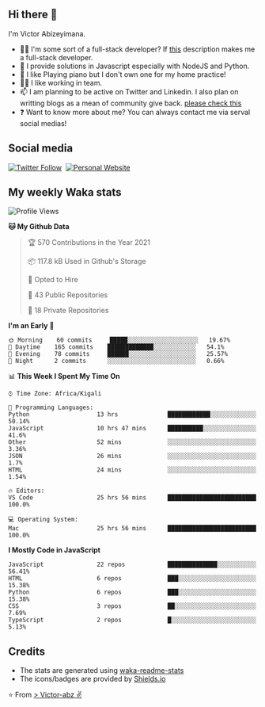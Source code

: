 ## Hi there 👋
I'm Victor Abizeyimana.  
- 👨‍💻 I'm some sort of a full-stack developer? If [this](https://www.w3schools.com/whatis/whatis_fullstack.asp) description makes me a full-stack developer.
- 🌱 I provide solutions in Javascript especially with NodeJS and Python. 
- 🎹 I like Playing piano but I don't own one for my home practice!
- 👯‍♀️ I like working in team.
- 📫 I am planning to be active on Twitter and Linkedin. I also plan on writting blogs as a mean of community give back. [please check this](https://victor-abz.com/)
- ❓ Want to know more about me? You can always contact me via serval social medias!

## Social media
[![Twitter Follow](https://img.shields.io/twitter/follow/vicky_abz?color=%231DA1F2&label=Twitter&style=for-the-badge&logo=twitter&logoColor=ffffff)](https://twitter.com/vicky_abz)
‎‎ [![Personal Website](https://img.shields.io/static/v1?label=visit&message=victor-abz.com&color=%235F021F&style=for-the-badge)](https://victor-abz.com/)

## My weekly Waka stats
<!--START_SECTION:waka-->
![Profile Views](http://img.shields.io/badge/Profile%20Views-0-blue)

**🐱 My Github Data** 

> 🏆 570 Contributions in the Year 2021
 > 
> 📦 117.8 kB Used in Github's Storage 
 > 
> 💼 Opted to Hire
 > 
> 📜 43 Public Repositories 
 > 
> 🔑 18 Private Repositories  
 > 
**I'm an Early 🐤** 

```text
🌞 Morning    60 commits     █████░░░░░░░░░░░░░░░░░░░░   19.67% 
🌆 Daytime    165 commits    █████████████░░░░░░░░░░░░   54.1% 
🌃 Evening    78 commits     ██████░░░░░░░░░░░░░░░░░░░   25.57% 
🌙 Night      2 commits      ░░░░░░░░░░░░░░░░░░░░░░░░░   0.66%

```


📊 **This Week I Spent My Time On** 

```text
⌚︎ Time Zone: Africa/Kigali

💬 Programming Languages: 
Python                   13 hrs              ████████████░░░░░░░░░░░░░   50.14% 
JavaScript               10 hrs 47 mins      ██████████░░░░░░░░░░░░░░░   41.6% 
Other                    52 mins             ░░░░░░░░░░░░░░░░░░░░░░░░░   3.36% 
JSON                     26 mins             ░░░░░░░░░░░░░░░░░░░░░░░░░   1.7% 
HTML                     24 mins             ░░░░░░░░░░░░░░░░░░░░░░░░░   1.54%

🔥 Editors: 
VS Code                  25 hrs 56 mins      █████████████████████████   100.0%

💻 Operating System: 
Mac                      25 hrs 56 mins      █████████████████████████   100.0%

```

**I Mostly Code in JavaScript** 

```text
JavaScript               22 repos            ██████████████░░░░░░░░░░░   56.41% 
HTML                     6 repos             ███░░░░░░░░░░░░░░░░░░░░░░   15.38% 
Python                   6 repos             ███░░░░░░░░░░░░░░░░░░░░░░   15.38% 
CSS                      3 repos             ██░░░░░░░░░░░░░░░░░░░░░░░   7.69% 
TypeScript               2 repos             █░░░░░░░░░░░░░░░░░░░░░░░░   5.13%

```



<!--END_SECTION:waka-->

## Credits
- The stats are generated using [waka-readme-stats](https://github.com/anmol098/waka-readme-stats)
- The icons/badges are provided by [Shields.io](https://shields.io/)

⭐️ From [> Victor-abz ✌](https://victor-abz.com/)
